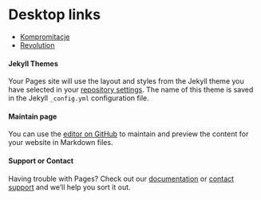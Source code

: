 # Desktop links

- [Kompromitacje](https://https://kompromitacje.blogspot.com/)
- [Revolution](https://gamithra.com/)

#### Jekyll Themes

Your Pages site will use the layout and styles from the Jekyll theme you have selected in your [repository settings](https://github.com/bogas/bogas/settings). The name of this theme is saved in the Jekyll `_config.yml` configuration file.

#### Maintain page
You can use the [editor on GitHub](https://github.com/bogas/bogas/edit/master/README.md) to maintain and preview the content for your website in Markdown files.

#### Support or Contact

Having trouble with Pages? Check out our [documentation](https://help.github.com/categories/github-pages-basics/) or [contact support](https://github.com/contact) and we’ll help you sort it out.
